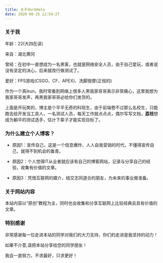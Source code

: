```yaml
---
title: 关于darkHalo
date: 2020-08-25 12:54:27
---
```


### 关于我

年龄：22(大四在读)

来自：湖北黄冈

曾经：在初中一直想成为一名黑客，也就是网络安全人员，由于自己爱玩，或者说没有坚定的决心，后来就改行做测试了。

爱好：FPS游戏(CSGO、CF、APEX)、洗脚按摩(正规的)

作为一个真ikun，我时常看到网络上很多人黑我家哥哥表示非常痛心，这里我想为我家哥哥发声，再黑我家哥哥必给你们发货的。

上面是开玩笑的，博主是个平平无奇的科班生，由于前端卷不过那么名校生，只能跑去给开发当工具人，一名测试人员，每天工作就点点点，偶尔写写文档，**荔枝**想成为躺平的测试选手，估计下辈子才能实现目标了。

### 为什么建立个人博客？

- 原因1：宣传自己，这是一个信息爆炸、人人自我营销的时代，不懂得宣传自己，就得不到机会的垂青。

- 原因2：个人觉得IT从业者就应该有自己的博客网站，记录与分享自己的经验，收集有价值的文章。


- 原因3：凭借互联网的媒介，结交志同道合的朋友，为未来的事业做准备。




### 关于网站内容

本站内容以“原创”教程为主，同时也会收集和分享互联网上比较经典且具有价值的文章。



### 特别感谢

非常感谢每一位走进本站的同学对我们的大力支持，你们的走进是我坚持的动力！

如果不介意,请把本站分享给您的同学朋友！

我会一直努力，不求最好，只求更好！